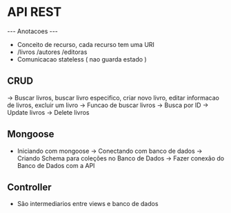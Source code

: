# API REST
--- Anotacoes ---
* Conceito de recurso, cada recurso tem uma URI
* /livros /autores /editoras
* Comunicacao stateless ( nao guarda estado )

## CRUD
-> Buscar livros, buscar livro especifico, criar novo livro, editar informacao de livros, excluir um livro
-> Funcao de buscar livros
-> Busca por ID
-> Update livros
-> Delete livros

## Mongoose
* Iniciando com mongoose
   -> Conectando com banco de dados
   -> Criando Schema para coleções no Banco de Dados
   -> Fazer conexão do Banco de Dados com a API

## Controller 
* São intermediarios entre views e banco de dados